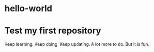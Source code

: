 # hello-world
Test my first repository
===============================
Keep learning. Keep doing. Keep updating.
A lot more to do. But it is fun.
